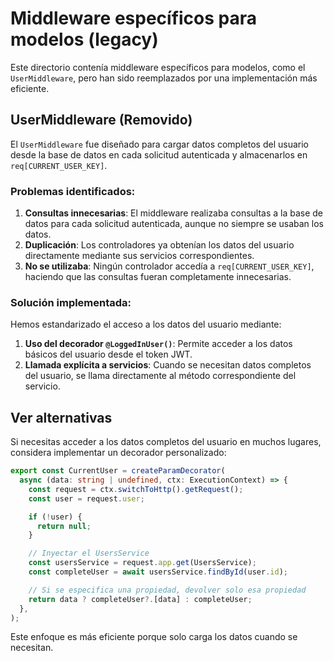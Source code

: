 # Middleware específicos para modelos (legacy)

Este directorio contenía middleware específicos para modelos, como el `UserMiddleware`, pero han sido reemplazados por una implementación más eficiente.

## UserMiddleware (Removido)

El `UserMiddleware` fue diseñado para cargar datos completos del usuario desde la base de datos en cada solicitud autenticada y almacenarlos en `req[CURRENT_USER_KEY]`.

### Problemas identificados:

1. **Consultas innecesarias**: El middleware realizaba consultas a la base de datos para cada solicitud autenticada, aunque no siempre se usaban los datos.
2. **Duplicación**: Los controladores ya obtenían los datos del usuario directamente mediante sus servicios correspondientes.
3. **No se utilizaba**: Ningún controlador accedía a `req[CURRENT_USER_KEY]`, haciendo que las consultas fueran completamente innecesarias.

### Solución implementada:

Hemos estandarizado el acceso a los datos del usuario mediante:

1. **Uso del decorador `@LoggedInUser()`**: Permite acceder a los datos básicos del usuario desde el token JWT.
2. **Llamada explícita a servicios**: Cuando se necesitan datos completos del usuario, se llama directamente al método correspondiente del servicio.

## Ver alternativas

Si necesitas acceder a los datos completos del usuario en muchos lugares, considera implementar un decorador personalizado:

```typescript
export const CurrentUser = createParamDecorator(
  async (data: string | undefined, ctx: ExecutionContext) => {
    const request = ctx.switchToHttp().getRequest();
    const user = request.user;

    if (!user) {
      return null;
    }

    // Inyectar el UsersService
    const usersService = request.app.get(UsersService);
    const completeUser = await usersService.findById(user.id);

    // Si se especifica una propiedad, devolver solo esa propiedad
    return data ? completeUser?.[data] : completeUser;
  },
);
```

Este enfoque es más eficiente porque solo carga los datos cuando se necesitan.
